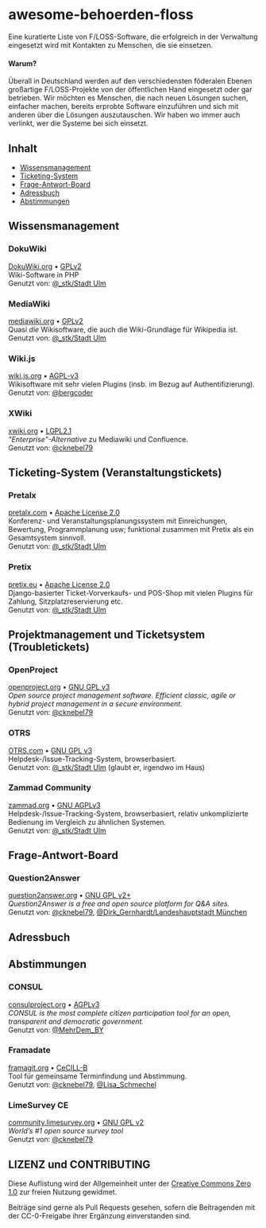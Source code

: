 # awesome-behoerden-floss
Eine kuratierte Liste von F/LOSS-Software, die erfolgreich in der Verwaltung eingesetzt wird mit Kontakten zu Menschen, die sie einsetzen.

#### Warum?

Überall in Deutschland werden auf den verschiedensten föderalen Ebenen großartige F/LOSS-Projekte von der öffentlichen Hand eingesetzt oder gar betrieben. Wir möchten es Menschen, die nach neuen Lösungen suchen, einfacher machen, bereits erprobte Software einzuführen und sich mit anderen über die Lösungen auszutauschen. Wir haben wo immer auch verlinkt, wer die Systeme bei sich einsetzt.

## Inhalt
- [Wissensmanagement](#wissensmanagement)
- [Ticketing-System](#ticketing-System)
- [Frage-Antwort-Board](#frage-antwort-board)
- [Adressbuch](#adressbuch)
- [Abstimmungen](#abstimmungen)


## Wissensmanagement

### DokuWiki
[DokuWiki.org](https://www.dokuwiki.org/dokuwiki) • [GPLv2](http://www.gnu.org/licenses/old-licenses/gpl-2.0.html)  
Wiki-Software in PHP  
Genutzt von: [@_stk/Stadt Ulm](https://twitter.com/_stk/status/1336452562443259907)

### MediaWiki
[mediawiki.org](https://www.mediawiki.org/wiki/MediaWiki/de) • [GPLv2](http://www.gnu.org/licenses/old-licenses/gpl-2.0.html)  
Quasi _die_ Wikisoftware, die auch die Wiki-Grundlage für Wikipedia ist.  
Genutzt von: [@_stk/Stadt Ulm](https://twitter.com/_stk/status/1336452562443259907)

### Wiki.js
[wiki.js.org](https://wiki.js.org/) • [AGPL-v3](https://wiki.js.org/)  
Wikisoftware mit sehr vielen Plugins (insb. im Bezug auf Authentifizierung).  
Genutzt von: [@bergcoder](https://twitter.com/bergcoder/status/1336399122241294340?s=20)

### XWiki
[xwiki.org](https://www.xwiki.org/) • [LGPL2.1](https://www.gnu.de/documents/lgpl-2.1.de.html)  
*"Enterprise"-Alternative* zu Mediawiki und Confluence.  
Genutzt von: [@cknebel79](https://twitter.com/cknebel79/status/1336320031668375559?s=20)

## Ticketing-System (Veranstaltungstickets)

### Pretalx
[pretalx.com](https://pretalx.com/p/about/) • [Apache License 2.0](http://www.apache.org/licenses/LICENSE-2.0.html)  
Konferenz- und Veranstaltungsplanungssystem mit Einreichungen, Bewertung, Programmplanung usw; funktional zusammen mit Pretix als ein Gesamtsystem sinnvoll.  
Genutzt von: [@_stk/Stadt Ulm](https://twitter.com/_stk/status/1336452562443259907)

### Pretix
[pretix.eu](https://pretix.eu/about/de/) • [Apache License 2.0](http://www.apache.org/licenses/LICENSE-2.0.html)  
Django-basierter Ticket-Vorverkaufs- und POS-Shop mit vielen Plugins für Zahlung, Sitzplatzreservierung etc.  
Genutzt von: [@_stk/Stadt Ulm](https://twitter.com/_stk/status/1336452562443259907)


## Projektmanagement und Ticketsystem (Troubletickets)

### OpenProject
[openproject.org](https://www.openproject.org/) • [GNU GPL v3](https://www.openproject.org/about-us/)  
*Open source project management software. Efficient classic, agile or hybrid project management in a secure environment.*  
Genutzt von: [@cknebel79](https://twitter.com/cknebel79/status/1336320031668375559?s=20)

### OTRS
[OTRS.com](https://otrs.com/de/home/) • [GNU GPL v3](https://www.openproject.org/about-us/)  
Helpdesk-/Issue-Tracking-System, browserbasiert.  
Genutzt von: [@_stk/Stadt Ulm](https://twitter.com/_stk/status/1336452562443259907) (glaubt er, irgendwo im Haus)

### Zammad Community
[zammad.org](https://zammad.org/) • [GNU AGPLv3](http://www.gnu.org/licenses/agpl-3.0.de.html)  
Helpdesk-/Issue-Tracking-System, browserbasiert, relativ unkomplizierte Bedienung im Vergleich zu ähnlichen Systemen.  
Genutzt von: [@_stk/Stadt Ulm](https://twitter.com/_stk/status/1336452562443259907)

## Frage-Antwort-Board

### Question2Answer
[question2answer.org](https://www.question2answer.org/) • [GNU GPL v2+](https://www.question2answer.org/license.php)  
*Question2Answer is a free and open source platform for Q&A sites.*  
Genutzt von: [@cknebel79](https://twitter.com/cknebel79/status/1336320031668375559?s=20), [@Dirk_Gernhardt/Landeshauptstadt München](https://twitter.com/Dirk_Gernhardt/status/1336397539386462212?s=20)

## Adressbuch
## Abstimmungen

### CONSUL
[consulproject.org](https://consulproject.org/en/) • [AGPLv3](https://github.com/consul/consul/blob/master/LICENSE-AGPLv3.txt)  
*CONSUL is the most complete citizen participation tool for an open, transparent and democratic government.*  
Genutzt von: [@MehrDem_BY](https://twitter.com/MehrDem_BY/status/1336360499181723649?s=20)

### Framadate
[framagit.org](https://framagit.org/framasoft/framadate/framadate/-/wikis/home) • [CeCILL-B](https://framagit.org/framasoft/framadate/framadate/-/blob/develop/LICENSE.en.txt)  
Tool für gemeinsame Terminfindung und Abstimmung.  
Genutzt von: [@cknebel79](https://twitter.com/cknebel79/status/1336320031668375559?s=20), [@Lisa_Schmechel](https://twitter.com/Lisa_Schmechel/status/1336316230328717312?s=20)

### LimeSurvey CE
[community.limesurvey.org](https://community.limesurvey.org/downloads/) • [GNU GPL v2](https://community.limesurvey.org/licence-trademark/)  
*World’s #1 open source survey tool*  
Genutzt von: [@cknebel79](https://twitter.com/cknebel79/status/1336320031668375559?s=20)


## LIZENZ und CONTRIBUTING

Diese Auflistung wird der Allgemeinheit unter der [Creative Commons Zero 1.0](https://creativecommons.org/publicdomain/zero/1.0/) zur freien Nutzung gewidmet. 

Beiträge sind gerne als Pull Requests gesehen, sofern die Beitragenden mit der CC-0-Freigabe ihrer Ergänzung einverstanden sind.
